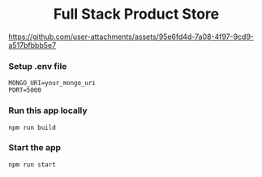 <h1 align="center">Full Stack Product Store</h1>


https://github.com/user-attachments/assets/95e6fd4d-7a08-4f97-9cd9-a517bfbbb5e7

### Setup .env file

```shell
MONGO_URI=your_mongo_uri
PORT=5000
```

### Run this app locally

```shell
npm run build
```

### Start the app

```shell
npm run start
```
